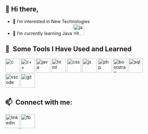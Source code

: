 <h2>👋 Hi there,</h2>

- 👀 I’m interested in New Technologies
- 🌱 I’m currently learning Java <img src="https://cdn.jsdelivr.net/gh/devicons/devicon/icons/java/java-original-wordmark.svg" alt="java" width="35" height="35"/>

<!---
IT21269516/IT21269516 is a ✨ special ✨ repository because its `README.md` (this file) appears on your GitHub profile.
You can click the Preview link to take a look at your changes.
--->
<h2> 🚀 &nbsp;Some Tools I Have Used and Learned</h2>
<p align="left">
  <img src="https://cdn.jsdelivr.net/gh/devicons/devicon/icons/c/c-original.svg" alt="c" width="45" height="45"/>
  <img src="https://cdn.jsdelivr.net/gh/devicons/devicon/icons/cplusplus/cplusplus-original.svg" alt="c++" width="45" height="45"/>
  <img src="https://cdn.jsdelivr.net/gh/devicons/devicon/icons/java/java-original-wordmark.svg" alt="java" width="45" height="45"/>
  <img src="https://cdn.jsdelivr.net/gh/devicons/devicon/icons/html5/html5-original-wordmark.svg" alt="html" width="45" height="45"/>
  <img src="https://cdn.jsdelivr.net/gh/devicons/devicon/icons/css3/css3-original-wordmark.svg" alt="css" width="45" height="45"/>     
  <img src="https://cdn.jsdelivr.net/gh/devicons/devicon/icons/javascript/javascript-original.svg" alt="js" width="45" height="45"/>
  <img src="https://cdn.jsdelivr.net/gh/devicons/devicon/icons/php/php-original.svg" alt="php" width="45" height="45"/>
  <img src="https://cdn.jsdelivr.net/gh/devicons/devicon/icons/bootstrap/bootstrap-original.svg" alt="bootstrap" width="45" height="45"/>
  <img src="https://cdn.jsdelivr.net/gh/devicons/devicon/icons/mysql/mysql-original-wordmark.svg" alt="sql" width="45" height="45"/>
           
  <br>
  <img src="https://cdn.jsdelivr.net/gh/devicons/devicon/icons/vscode/vscode-original.svg" alt="vscode" width="45" height="45"/>
  <img src="https://cdn.jsdelivr.net/gh/devicons/devicon/icons/github/github-original.svg" alt="git" width="45" height="45"/>
          

</p>

<h2> 📫 &nbsp;Connect with me:</h2>
<p align="left">
  <a href="www.linkedin.com/in/nileesha12"> 
    <img src="https://cdn.jsdelivr.net/gh/devicons/devicon/icons/linkedin/linkedin-original.svg" alt="linkedin" width="45" height="45"/>
  </a>       
  <a href="https://www.facebook.com/nileesha.dilshan.3">         
      <img src="https://cdn.jsdelivr.net/gh/devicons/devicon/icons/facebook/facebook-original.svg" alt="fb" width="45" height="45"/>
  </a>       
</p>
